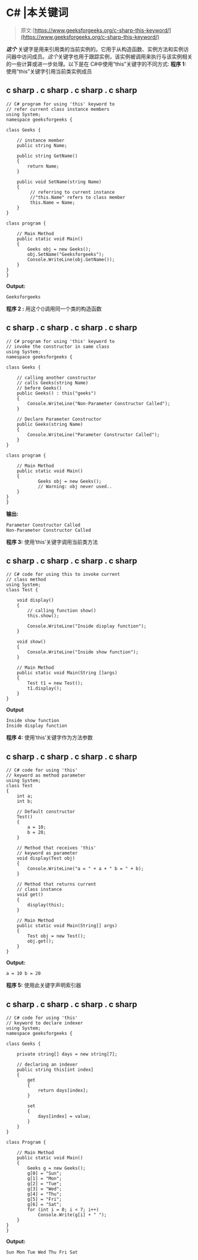 # C# |本关键词

> 原文:[https://www.geeksforgeeks.org/c-sharp-this-keyword/](https://www.geeksforgeeks.org/c-sharp-this-keyword/)

***这个*** 关键字是用来引用类的当前实例的。它用于从构造函数、实例方法和实例访问器中访问成员。*这个*关键字也用于跟踪实例，该实例被调用来执行与该实例相关的一些计算或进一步处理。以下是在 C#中使用“this”关键字的不同方式:
**程序 1:** 使用“this”关键字引用当前类实例成员

## c sharp . c sharp . c sharp . c sharp

```
// C# program for using 'this' keyword to
// refer current class instance members
using System;
namespace geeksforgeeks {

class Geeks {

    // instance member
    public string Name;

    public string GetName()
    {
        return Name;
    }

    public void SetName(string Name)
    {
         // referring to current instance
         //"this.Name" refers to class member
         this.Name = Name;
    }
}

class program {

    // Main Method
    public static void Main()
    {
        Geeks obj = new Geeks();
        obj.SetName("Geeksforgeeks");
        Console.WriteLine(obj.GetName());
    }
}
}
```

**Output:** 

```
Geeksforgeeks
```

**程序 2 :** 用这个()调用同一个类的构造函数

## c sharp . c sharp . c sharp . c sharp

```
// C# program for using 'this' keyword to
// invoke the constructor in same class
using System;
namespace geeksforgeeks {

class Geeks {

    // calling another constructor
    // calls Geeks(string Name)
    // before Geeks()
    public Geeks() : this("geeks")
    {
        Console.WriteLine("Non-Parameter Constructor Called");
    }

    // Declare Parameter Constructor
    public Geeks(string Name)
    {
        Console.WriteLine("Parameter Constructor Called");
    }
}

class program {

    // Main Method
    public static void Main()
    {
            Geeks obj = new Geeks();
            // Warning: obj never used..
    }
}
}
```

**输出:**

```
Parameter Constructor Called
Non-Parameter Constructor Called
```

**程序 3:** 使用‘this’关键字调用当前类方法

## c sharp . c sharp . c sharp . c sharp

```
// C# code for using this to invoke current
// class method
using System;
class Test {

    void display()
    {
        // calling function show()
        this.show();

        Console.WriteLine("Inside display function");
    }

    void show()
    {
        Console.WriteLine("Inside show function");
    }

    // Main Method
    public static void Main(String []args)
    {
        Test t1 = new Test();
        t1.display();
    }
}
```

**Output**

```
Inside show function
Inside display function
```

**程序 4:** 使用‘this’关键字作为方法参数

## c sharp . c sharp . c sharp . c sharp

```
// C# code for using 'this'
// keyword as method parameter
using System;
class Test
{
    int a;
    int b;

    // Default constructor
    Test()
    {
        a = 10;
        b = 20;
    }

    // Method that receives 'this'
    // keyword as parameter
    void display(Test obj)
    {
        Console.WriteLine("a = " + a + " b = " + b);
    }

    // Method that returns current
    // class instance
    void get()
    {
        display(this);
    }

    // Main Method
    public static void Main(String[] args)
    {
        Test obj = new Test();
        obj.get();
    }
}
```

**Output:** 

```
a = 10 b = 20
```

**程序 5:** 使用此关键字声明索引器

## c sharp . c sharp . c sharp . c sharp

```
// C# code for using 'this'
// keyword to declare indexer
using System;
namespace geeksforgeeks {

class Geeks {

    private string[] days = new string[7];

    // declaring an indexer
    public string this[int index]
    {
        get
        {
            return days[index];
        }

        set
        {
            days[index] = value;
        }
    }
}

class Program {

    // Main Method
    public static void Main()
    {
        Geeks g = new Geeks();
        g[0] = "Sun";
        g[1] = "Mon";
        g[2] = "Tue";
        g[3] = "Wed";
        g[4] = "Thu";
        g[5] = "Fri";
        g[6] = "Sat";
        for (int i = 0; i < 7; i++)
            Console.Write(g[i] + " ");
    }
}
}
```

**Output:** 

```
Sun Mon Tue Wed Thu Fri Sat
```